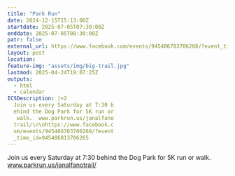 ```yaml
---
title: "Park Run"
date: 2024-12-15T15:13:00Z
startdate: 2025-07-05T07:30:00Z
enddate: 2025-07-05T08:30:00Z
patr: false
external_url: https://www.facebook.com/events/945486783706268/?event_time_id=945486813706265
layout: post
location: 
feature-img: "assets/img/big-trail.jpg"
lastmod: 2025-04-24T19:07:25Z
outputs:
  - html
  - calendar
ICSDescription: |+2
  Join us every Saturday at 7:30 b  ehind the Dog Park for 5K run or   walk.  www.parkrun.us/janalfano  trail/\n\nhttps://www.facebook.c  om/events/945486783706268/?event  _time_id=945486813706265
---
```


Join us every Saturday at 7&#58;30 behind the Dog Park for 5K run or walk.  www.parkrun.us/janalfanotrail/<br>
  <br>
  

